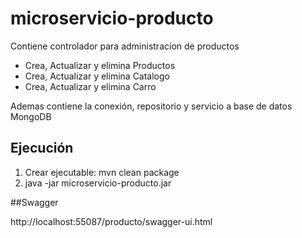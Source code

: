 # microservicio-producto

Contiene controlador para administracion de productos

- Crea, Actualizar y elimina Productos
- Crea, Actualizar y elimina Catalogo
- Crea, Actualizar y elimina Carro

Ademas contiene la conexión, repositorio y servicio a base de datos MongoDB

## Ejecución

1. Crear ejecutable: mvn clean package
2. java -jar microservicio-producto.jar

##Swagger

http://localhost:55087/producto/swagger-ui.html